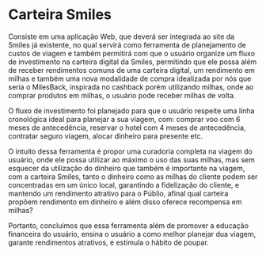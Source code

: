 # Carteira Smiles 

Consiste em uma aplicação Web, que deverá ser integrada ao site da Smiles já existente, no qual servirá como ferramenta de planejamento de custos de viagem e também permitirá com que o usuário organize um fluxo de investimento na carteira digital da Smiles, permitindo que ele possa além de receber rendimentos comuns de uma carteira digital, um rendimento em milhas e também uma nova modalidade de compra idealizada por nós que seria o MilesBack, inspirada no cashback porém utilizando milhas, onde ao comprar produtos em milhas, o usuário pode receber milhas de volta.

O fluxo de investimento foi planejado para que o usuário respeite uma linha cronológica ideal para planejar a sua viagem, com: comprar voo com 6 meses de antecedência, reservar o hotel com 4 meses de antecedência, contratar seguro viagem, alocar dinheiro para presente etc. 

O intuito dessa ferramenta é propor uma curadoria completa na viagem do usuário, onde ele possa utilizar ao máximo o uso das suas milhas, mas sem esquecer da utilização do dinheiro que também é importante na viagem, com a carteira Smiles, tanto o dinheiro como as milhas do cliente podem ser concentradas em um único local, garantindo a fidelização do cliente, e mantendo um rendimento atrativo para o Públio, afinal qual carteira propõem rendimento em dinheiro e além disso oferece recompensa em milhas?

Portanto, concluímos que essa ferramenta além de promover a educação financeira do usuário, ensina o usuário a como melhor planejar dua viagem, garante rendimentos atrativos, e estimula o hábito de poupar.


